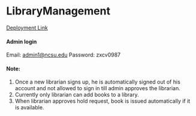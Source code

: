 
# LibraryManagement

[Deployment Link](https://damp-caverns-33581.herokuapp.com/)

#### Admin login

Email: admin1@ncsu.edu
Password: zxcv0987

#### Note:

1) Once a new librarian signs up, he is automatically signed out of his account and not allowed to sign in till admin approves the librarian. 
2) Currently only librarian can add books to a library.
3) When librarian approves hold request, book is issued automatically if it is available. 


